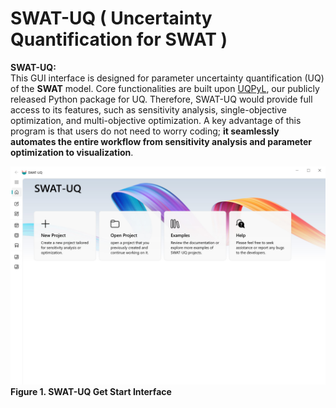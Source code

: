 
# SWAT-UQ ( Uncertainty Quantification for SWAT )

**SWAT-UQ:**  
This GUI interface is designed for parameter uncertainty quantification (UQ) of the **SWAT** model. Core functionalities are built upon [UQPyL](https://github.com/smasky/UQPyL), our publicly released Python package for UQ. Therefore, SWAT-UQ would provide full access to its features, such as sensitivity analysis, single-objective optimization, and multi-objective optimization. A key advantage of this program is that users do not need to worry coding; **it seamlessly automates the entire workflow from sensitivity analysis and parameter optimization to visualization**.

![Get Start](./resource/MainUI.jpg)
**Figure 1. SWAT-UQ Get Start Interface**




